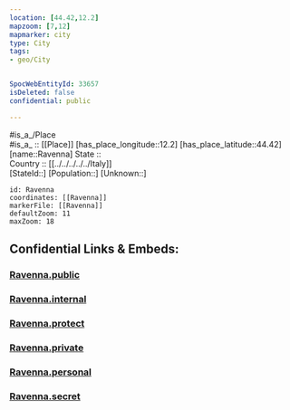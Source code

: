 ```yaml
---
location: [44.42,12.2] 
mapzoom: [7,12] 
mapmarker: city 
type: City
tags:
- geo/City


SpocWebEntityId: 33657
isDeleted: false
confidential: public

---
```

#is_a_/Place  
#is_a_ :: [[Place]] 
[has_place_longitude::12.2] 
[has_place_latitude::44.42] 
[name::Ravenna] 
State ::  
Country :: [[../../../../../Italy]]  
[StateId::] 
[Population::] 
[Unknown::] 


```leaflet
id: Ravenna
coordinates: [[Ravenna]] 
markerFile: [[Ravenna]] 
defaultZoom: 11 
maxZoom: 18
```


## Confidential Links & Embeds: 

### [Ravenna.public](/_public/\Earth\Continent\Europe\Europe~South\Italy\regions~Italy\Emilia-Romagna\Ravenna.Province\CityRavenna.public.md) 

### [Ravenna.internal](/_internal/\Earth\Continent\Europe\Europe~South\Italy\regions~Italy\Emilia-Romagna\Ravenna.Province\CityRavenna.internal.md) 

### [Ravenna.protect](/_protect/\Earth\Continent\Europe\Europe~South\Italy\regions~Italy\Emilia-Romagna\Ravenna.Province\CityRavenna.protect.md) 

### [Ravenna.private](/_private/\Earth\Continent\Europe\Europe~South\Italy\regions~Italy\Emilia-Romagna\Ravenna.Province\CityRavenna.private.md) 

### [Ravenna.personal](/_personal/\Earth\Continent\Europe\Europe~South\Italy\regions~Italy\Emilia-Romagna\Ravenna.Province\CityRavenna.personal.md) 

### [Ravenna.secret](/_secret/\Earth\Continent\Europe\Europe~South\Italy\regions~Italy\Emilia-Romagna\Ravenna.Province\CityRavenna.secret.md)


